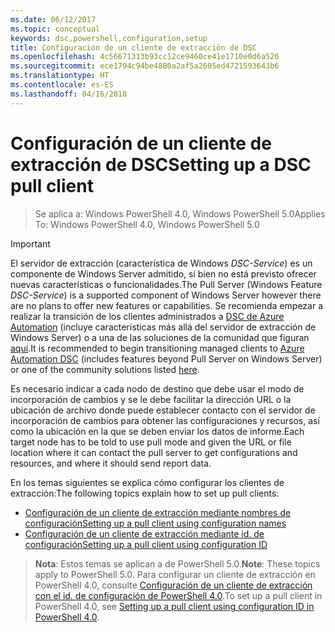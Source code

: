 ```yaml
---
ms.date: 06/12/2017
ms.topic: conceptual
keywords: dsc,powershell,configuration,setup
title: Configuración de un cliente de extracción de DSC
ms.openlocfilehash: 4c56671313b93cc12ce9460ce41e1710e0d6a526
ms.sourcegitcommit: ece1794c94be4880a2af5a2605ed4721593643b6
ms.translationtype: HT
ms.contentlocale: es-ES
ms.lasthandoff: 04/16/2018
---
```

# <a name="setting-up-a-dsc-pull-client"></a><span data-ttu-id="311fa-103">Configuración de un cliente de extracción de DSC</span><span class="sxs-lookup"><span data-stu-id="311fa-103">Setting up a DSC pull client</span></span>

> <span data-ttu-id="311fa-104">Se aplica a: Windows PowerShell 4.0, Windows PowerShell 5.0</span><span class="sxs-lookup"><span data-stu-id="311fa-104">Applies To: Windows PowerShell 4.0, Windows PowerShell 5.0</span></span>

> [!IMPORTANT]
> <span data-ttu-id="311fa-105">El servidor de extracción (característica de Windows *DSC-Service*) es un componente de Windows Server admitido, si bien no está previsto ofrecer nuevas características o funcionalidades.</span><span class="sxs-lookup"><span data-stu-id="311fa-105">The Pull Server (Windows Feature *DSC-Service*) is a supported component of Windows Server however there are no plans to offer new features or capabilities.</span></span> <span data-ttu-id="311fa-106">Se recomienda empezar a realizar la transición de los clientes administrados a [DSC de Azure Automation](/azure/automation/automation-dsc-getting-started) (incluye características más allá del servidor de extracción de Windows Server) o a una de las soluciones de la comunidad que figuran [aquí](pullserver.md#community-solutions-for-pull-service).</span><span class="sxs-lookup"><span data-stu-id="311fa-106">It is recommended to begin transitioning managed clients to [Azure Automation DSC](/azure/automation/automation-dsc-getting-started) (includes features beyond Pull Server on Windows Server) or one of the community solutions listed [here](pullserver.md#community-solutions-for-pull-service).</span></span>

<span data-ttu-id="311fa-107">Es necesario indicar a cada nodo de destino que debe usar el modo de incorporación de cambios y se le debe facilitar la dirección URL o la ubicación de archivo donde puede establecer contacto con el servidor de incorporación de cambios para obtener las configuraciones y recursos, así como la ubicación en la que se deben enviar los datos de informe.</span><span class="sxs-lookup"><span data-stu-id="311fa-107">Each target node has to be told to use pull mode and given the URL or file location where it can contact the pull server to get configurations and resources, and where it should send report data.</span></span>

<span data-ttu-id="311fa-108">En los temas siguientes se explica cómo configurar los clientes de extracción:</span><span class="sxs-lookup"><span data-stu-id="311fa-108">The following topics explain how to set up pull clients:</span></span>

* [<span data-ttu-id="311fa-109">Configuración de un cliente de extracción mediante nombres de configuración</span><span class="sxs-lookup"><span data-stu-id="311fa-109">Setting up a pull client using configuration names</span></span>](pullClientConfigNames.md)
* [<span data-ttu-id="311fa-110">Configuración de un cliente de extracción mediante id. de configuración</span><span class="sxs-lookup"><span data-stu-id="311fa-110">Setting up a pull client using configuration ID</span></span>](pullClientConfigID.md)

> <span data-ttu-id="311fa-111">**Nota**: Estos temas se aplican a de PowerShell 5.0.</span><span class="sxs-lookup"><span data-stu-id="311fa-111">**Note**: These topics apply to PowerShell 5.0.</span></span> <span data-ttu-id="311fa-112">Para configurar un cliente de extracción en PowerShell 4.0, consulte [Configuración de un cliente de extracción con el id. de configuración de PowerShell 4.0](pullClientConfigID4.md).</span><span class="sxs-lookup"><span data-stu-id="311fa-112">To set up a pull client in PowerShell 4.0, see [Setting up a pull client using configuration ID in PowerShell 4.0](pullClientConfigID4.md).</span></span>
